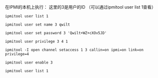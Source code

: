 
在IPMI的本机上执行：
这里的3是用户的ID （可以通过ipmitool user list 1查看）

```
ipmitool user list 1

ipmitool user set name 3 qwilt

ipmitool user set password 3 'Qwilt+WZ+cXOv5JD'

ipmitool user privilege 3 4 1

ipmitool -I open channel setaccess 1 3 callin=on ipmi=on link=on privilege=4

ipmitool user enable 3

ipmitool user list 1
```

